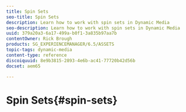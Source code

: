 ```yaml
---
title: Spin Sets
seo-title: Spin Sets
description: Learn how to work with spin sets in Dynamic Media
seo-description: Learn how to work with spin sets in Dynamic Media
uuid: 379a20a3-6a17-499a-b0f1-3a835b97aa7b
contentOwner: Rick Brough
products: SG_EXPERIENCEMANAGER/6.5/ASSETS
topic-tags: dynamic-media
content-type: reference
discoiquuid: 8e9b3815-2893-4e6b-ac41-77720b42d56b
docset: aem65

---
```


# Spin Sets{#spin-sets}

<!--
A Spin Set simulates the real-world act of turning an object to examine it. Spin Sets make it possible to view items from any angle, gaining the key visual details from any angle.

A Spin Set simulates a 360-degree viewing experience. Dynamic Media offers single-axis Spin Sets in which viewers can rotate an item. Moreover, users can “free-form” zoom and pan any of the views with a few simple mouse-clicks. In this way, users can examine an item more closely from a particular viewpoint.

Spin Sets are designated by a banner with the word **[!UICONTROL SPINSET]**. In addition, if the Spin Set is published, then the publish date, indicated by the **[!UICONTROL World]** icon is on the banner along with the last modification date, indicated by the **[!UICONTROL Pencil]** icon displays.

![chlimage_1-](assets/chlimage_1-380.png)

>[!NOTE]
>
>For information on the Assets user interface, see [Managing assets with the Touch UI](/help/assets/manage-digital-assets.md).

## Quick Start: Spin Sets {#quick-start-spin-sets}

To get you up and running quickly with Spin Sets, follow these steps:

1. [Upload your images for multiple views.](#uploading-assets-for-spin-sets)

   At minimum, you need 8-12 shots of an item for a one-dimensional Spin Set and 16-24 for a two-dimensional Spin Set. The shots must be taken at regular intervals to give the impression that the item is rotating and being flipped. For example, if a one-dimensional Spin Set includes 12 shots, rotate the item 30 degrees (360/12) for each shot.

1. [Create Spin Sets.](#creating-spin-sets)

   To create a Spin Set, select **[!UICONTROL Create > Spin Set]** and then name the set, choose the assets, and choose the order the images appear.

   See [Working with Selectors](/help/assets/dynamic-media/working-with-selectors.md).

   >[!NOTE]
   >
   >You can also create spin sets automatically through [batch set presets](/help/assets/dynamic-media/config-dms7.md#creating-batch-set-presets-to-auto-generate-image-sets-and-spin-sets). **Important:** Batch sets are created by the IPS (Image Production System) as part of asset ingestion and are available only in Dynamic Media - Scene7 mode.

1. Set up [Spin Set Viewer presets](/help/assets/dynamic-media/managing-viewer-presets.md), as needed.

   Administrators can create or modify Spin Set Viewer Presets. To see your spin set with a viewer preset, select the spin set, and in the left-rail drop-down menu, select **Viewers**.

   See **[!UICONTROL Tools > Assets > Viewer Presets]** to create or edit viewer presets.

   See [Adding and editing viewer presets.](/help/assets/dynamic-media/managing-viewer-presets.md)

- [Spin Sets{#spin-sets}](#spin-setsspin-sets)

   You can view and access sets created by way of batch set presets in three different ways. (Sets created using batch set presets, do *not* appear in the user interface.)

1. [Preview Spin Sets.](/help/assets/dynamic-media/previewing-assets.md)

   Select the Spin Set and you can preview it. Rotate the Spin Set. You can choose different viewers from the **[!UICONTROL Viewers]** menu, available from the left rail drop-down menu.

1. [Publish Spin Sets.](/help/assets/dynamic-media/publishing-dynamicmedia-assets.md)

   Publishing a Spin Set activates the URL and Embed string. In addition, you must [publish the viewer preset](/help/assets/dynamic-media/managing-viewer-presets.md).

1. [Link URLs to your Web Application](/help/assets/dynamic-media/linking-urls-to-yourwebapplication.md) or [Embed the Video or Image Viewer](/help/assets/dynamic-media/embed-code.md).

   AEM Assets creates URL calls for Spin Sets and activates them after you publish the spin sets. You can copy these URLs when you preview assets. Alternatively you can embed them on your web site.

   Select the Spin Set, then in the left rail drop-down menu, select **[!UICONTROL Viewers]**.

   See [Linking a Spin Set to a web page](/help/assets/dynamic-media/linking-urls-to-yourwebapplication.md) and [Embedding the Video or Image Viewer](/help/assets/dynamic-media/embed-code.md).

If you need to, you can [edit Spin Sets](#editing-spin-sets). In addition, you can view and modify [Spin Set properties](/help/assets/manage-digital-assets.md#editing-properties).

## Uploading Assets for Spin Sets {#uploading-assets-for-spin-sets}

At minimum, you need 8-12 shots of an item for a one-dimensional Spin Set and 16-24 for a two-dimensional Spin Set. The shots must be taken at regular intervals to give the impression that the item is rotating and being flipped. For example, if a one-dimensional Spin Set includes 12 shots, rotate the item 30 degrees (360/12) for each shot.

You can upload images for the Spin Sets as you would [upload any other asset in AEM Assets](/help/assets/manage-digital-assets.md).

### Guidelines for capturing images for your Spin Set {#guidelines-for-shooting-spin-set-images}

The following are some best practices around spin set images. In general, the more images you have in a Spin Set, the better the image spinning effect is. However, including many images in the set also increases the amount of time it takes for the images to load. AEM recommends these guidelines for shooting images for use in Spin Sets:

* At minimum, use 8-12 images in a one-dimensional spin set and 16-24 images in a two-dimensional Spin Set. A minimum of 8 images is necessary to be able to turn 360 degrees. One-dimensional Spin Sets are more common as creating two-dimensional Spin Sets is labor intensive.
* Use a lossless format; TIFF and PNG are recommended.
* Mask all images so the item appears on a pure white or other high-contrast background. Optionally, add shadows.
* Make sure that product details are well lighted and in focus.
* Take spin images for fashion clothing with a mannequin or model. Often the mannequin is either completely masked (using a glass mannequin) or a stylized mannequin/dressform is shown in the image. You can create an on-model spin set by defining the number of angles. Mark each angle with tape on the floor to guide the model to step and look in the direction of each shot.

## Creating Spin Sets {#creating-spin-sets}

This section describes how to create Spin Sets in AEM.

>[!NOTE]
>
>You can also create spin sets automatically through [batch set presets](/help/assets/dynamic-media/config-dms7.md#creating%20batch%20set%20presets%20to%20auto-generate%20image%20sets%20and%20spin%20sets). **Important:** Batch sets are created by the IPS (Image Production System) as part of asset ingestion and are available only in Dynamic Media - Scene7 mode.
>
>See "Creating batch set presets to auto-generate Image Sets and Spin Sets" in [Configuring Dynamic Media - Scene7 mode](/help/assets/dynamic-media/config-dms7.md#creating%20batch%20set%20presets%20to%20auto-generate%20image%20sets%20and%20spin%20sets).
>

>[!NOTE]
>
>The order in which images appear in a spin set matter. Be sure to order them so that the spin is a smooth 360 degree view.

**To create Spin Sets**

1. In Assets, navigate to where you want to create a spin set, click **[!UICONTROL Create]**, and select **[!UICONTROL Spin Set]**. You can also create the set from inside a folder that contains your assets. The Spin Set Editor displays.

   ![6_5_spinset-createpulldownmenu](assets/6_5_spinset-createpulldownmenu.png)

1. In the Spin Set Editor, in the **[!UICONTROL Title]** field, enter a name for the Spin Set. The name appears in the banner across the Spin Set. Optionally, enter a description.

   ![6_5_spinset-spinseteditortitle](assets/6_5_spinset-spinseteditortitle.png)

   >[!NOTE]
   >
   >When creating the spin set, you can change the spin set thumbnail or allow AEM to select the thumbnail automatically based on the assets in the spin set. To select a thumbnail, click **[!UICONTROL Change thumbnail]** and select any image (you can navigate to other folders to find images as well). If you have selected a thumbnail and then decide that you want AEM to generate one from the spin set, select **[!UICONTROL Switch to Automatic thumbnail]**.

1. Do either one of the following:

    * Near the upper-left corner of the Spin Set Editor page, tap **[!UICONTROL Add Asset]**.

    * Near the middle of the Spin Set Editor page, tap **[!UICONTROL Tap to open Asset Selector]**.

   Tap to select assets that you want to include in your Spin Set. Selected assets have a checkmark icon over them. When you are finished, near the upper-right corner of the page, tap **[!UICONTROL Select]**.

   With the Asset Selector, you can search for assets by typing in a keyword and tapping **[!UICONTROL Return**. You can also apply filters to refine your search results. You can filter by path, collection, file type, and tag. Select the filter and then tap the **[!UICONTROL Filter]** icon on the toolbar. Change the view by tapping the View icon and selecting **[!UICONTROL Column View]**, **[!UICONTROL Card View]**, or **[!UICONTROL List View]**.

   See [Working with Selectors](/help/assets/dynamic-media/working-with-selectors.md).

   ![chlimage_1-383](assets/chlimage_1-383.png)

1. When you add assets to your set, they are automatically added in alphanumeric order. You can manually re-order or sort assets after you add them.

   If necessary, drag an asset's Reorder icon to the right of the asset's file name to re-order images up or down the set list.

   ![Reordering Frame 11 in the spin set by dragging it to a new location.](assets/6_5_spinset-reorderassets.png)

   Reordering Frame 11 in the spin set by dragging it to a new location.

1. (Optional) Do any of the following:

    * To delete an image, select the image and tap **[!UICONTROL Delete Asset]**.

    * To apply a preset, near the upper-right corner of the page, tap **[!UICONTROL Preset]**, then select a preset to apply to all the assets at once.

1. Click **[!UICONTROL Save]**. Your newly created Spin Set appears in the folder you created it in.

## Viewing Spin Sets {#viewing-spin-sets}

You can create spin sets either in the user interface or automatically using [batch set presets](/help/assets/dynamic-media/config-dms7.md#creating%20batch%20set%20presets%20to%20auto-generate%20image%20sets%20and%20spin%20sets). However, sets created using batch set presets, do *not* appear in the user interface. You can access sets created via batch set presets in three different ways. (These methods are available even if you created the spin sets in the user interface).

>[!NOTE]
>
>You can also view sets by way of the user interface as described in [Editing Spin Sets](#editing-spin-sets).

**To view Spin Sets**

1. When opening the properties of an individual asset. Properties indicate what sets the selected asset is a member of (under **[!UICONTROL Member of Sets]**). Click the name of the set to see the entire set.

   ![chlimage_1-156](assets/chlimage_1-384.png)

1. From a member image of any set. Select the **[!UICONTROL Sets]** menu to display the sets that the asset is a member of.

   ![chlimage_1-157](assets/chlimage_1-385.png)

1. From search, you can Select **[!UICONTROL Filters]**, then expand **[!UICONTROL Dynamic Media]** and select **[!UICONTROL Sets]**.

   The search returns matching sets that were manually created in the UI or automatically created through batch set presets. For automated sets, the search query is conducted using `Starts with` search criteria which is different from AEM search which is based on using `Contains` search criteria. Setting the filter to **[!UICONTROL Sets]** is the only way to search automated sets.

   ![chlimage_1-158](assets/chlimage_1-386.png)

## Editing Spin Sets {#editing-spin-sets}

You can perform a variety of editing tasks on Spin Sets such as the following:

* Add images to the Spin Set.
* Re-order images in the Spin Set.
* Delete assets in the Spin Set.
* Apply viewer presets.
* Delete the Spin Set.

**To edit a Spin Set**

1. Do any one of the following:

    * Hover over a Spin Set asset, then tap **[!UICONTROL Edit]** (pencil icon).
    * Hover over a Spin Set asset, tap **[!UICONTROL Select]** (checkmark icon), then tap **[!UICONTROL Edit]** on the toolbar.

    * Tap on a Spin Set asset, then tap **[!UICONTROL Edit]** (pencil icon) on the toolbar.

1. To edit the Spin Set, do any of the following:

    * To reorder images, drag an image to a new location (select the reorder icon to move items).
    * To sort items in ascending or descending order, click the column heading.
    * To add an asset or update an existing asset, click **[!UICONTROL Add Asset]**. Navigate to an asset, select it, then tap **[!UICONTROL Select]** near the upper-right corner.
    If you delete the image that AEM uses for the thumbnail by replacing it with another image, the original asset still displays.
    * To delete an asset, select it and click or tap **[!UICONTROL Delete Asset]**.
    * To apply a preset, tap or click the Preset icon and select a preset.
    * To delete an entire Spin Set, navigate to the Spin Set, select it, and select **[!UICONTROL Delete]**
    >[!NOTE]
    >
    >You can edit the images in a Spin Set by navigating to the set, tap **[!UICONTROL Set Members]** in the left rail, and then tap the Pencil icon on an individual asset to open the editing window.

1. Click **[!UICONTROL Save]** when done editing.

## Previewing Spin Sets {#previewing-spin-sets}

See [Previewing Assets](/help/assets/dynamic-media/previewing-assets.md).

## Publishing Spin Sets {#publishing-spin-sets}

See [Publishing Assets](/help/assets/dynamic-media/publishing-dynamicmedia-assets.md).
-->